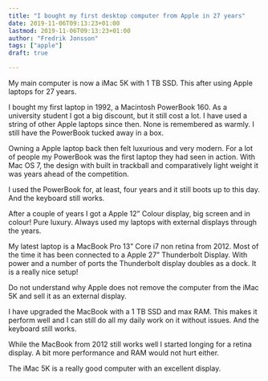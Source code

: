```yaml
---
title: "I bought my first desktop computer from Apple in 27 years"
date: 2019-11-06T09:13:23+01:00
lastmod: 2019-11-06T09:13:23+01:00
author: "Fredrik Jonsson"
tags: ["apple"]
draft: true

---
```


My main computer is now a iMac 5K with 1 TB SSD. This after using Apple laptops for 27 years.

I bought my first laptop in 1992, a Macintosh PowerBook 160. As a university student I got a big discount, but it still cost a lot. I have used a string of other Apple laptops since then. None is remembered as warmly. I still have the PowerBook tucked away in a box.

Owning a Apple laptop back then felt luxurious and very modern. For a lot of people my PowerBook was the first laptop they had seen in action. With Mac OS 7, the design with built in trackball and comparatively light weight it was years ahead of the competition.

I used the PowerBook for, at least, four years and it still boots up to this day. And the keyboard still works.

After a couple of years I got a Apple 12” Colour display, big screen and in colour! Pure luxury. Always used my laptops with external displays through the years.

My latest laptop is a MacBook Pro 13” Core i7 non retina from 2012. Most of the time it has been connected to a Apple 27” Thunderbolt Display. With power and a number of ports the Thunderbolt display doubles as a dock. It is a really nice setup!

Do not understand why Apple does not remove the computer from the iMac 5K and sell it as an external display.

I have upgraded the MacBook with a 1 TB SSD and max RAM. This makes it perform well and I can still do all my daily work on it without issues. And the keyboard still works.

While the MacBook from 2012 still works well I started longing for a retina display. A bit more performance and RAM would not hurt either.

The iMac 5K is a really good computer with an excellent display. 